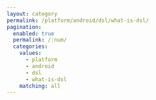 ```yaml
---
layout: category
permalink: /platform/android/dsl/what-is-dsl/
pagination: 
  enabled: true
  permalink: /:num/
  categories:
    values:
      - platform
      - android
      - dsl
      - what-is-dsl
    matching: all
---
```


